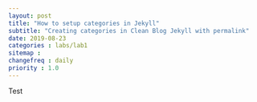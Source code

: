 ```yaml
---
layout: post
title: "How to setup categories in Jekyll"
subtitle: "Creating categories in Clean Blog Jekyll with permalink"
date: 2019-08-23
categories : labs/lab1
sitemap :
changefreq : daily
priority : 1.0
---
```




Test